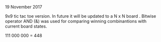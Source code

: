 19 November 2017

9x9 tic tac toe version. In future it will be updated to a N x N board .
Bitwise operator AND (&) was used for comparing winning combinantions with current board states. 

111
000
000 = 448